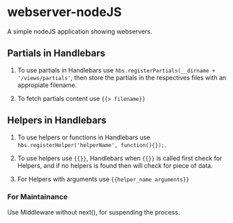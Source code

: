 # webserver-nodeJS

A simple nodeJS application showing webservers.

## Partials in Handlebars

1. To use partials in Handlebars use `hbs.registerPartials(__dirname + '/views/partials'`, then store the partials in the respectives files with an appropiate filename.

2. To fetch partials content use `{{> filename}}`


## Helpers in Handlebars

1. To use helpers or functions in Handlebars use `hbs.registerHelper('helperName', function(){});`.

2. To use helpers use `{{}}`, Handlebars when `{{}}` is called first check for Helpers, and if no helpers is found then will check for piece of data.

3. For Helpers with arguments use `{{helper_name arguments}}`


### For Maintainance
Use Middleware without next(), for suspending the process.

